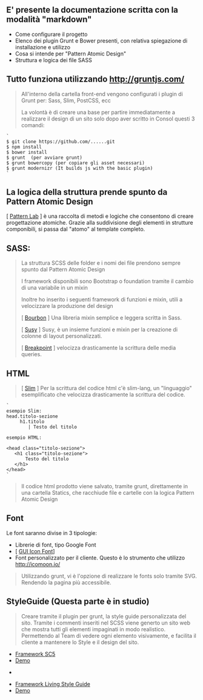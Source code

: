 ## E' presente la documentazione scritta con la modalità "markdown"
* Come configurare il progetto
* Elenco dei plugin Grunt e Bower presenti, con relativa spiegazione di installazione e utilizzo
* Cosa si intende per "Pattern Atomic Design"
* Struttura e logica dei file SASS

## Tutto funziona utilizzando http://gruntjs.com/
> All'interno della cartella front-end vengono configurati i plugin di Grunt per: Sass, Slim, PostCSS, ecc
> 
>La volontà è di creare una base per partire immediatamente a realizzare il design di un sito solo dopo aver scritto in Consol questi 3 comandi:

	`
	$ git clone https://github.com/......git
	$ npm install
	$ bower install
	$ grunt  (per avviare grunt)
	$ grunt bowercopy (per copiare gli asset necessari)
	$ grunt modernizr (It builds js with the basic plugin)
	` 
## La logica della struttura prende spunto da Pattern Atomic Design
[ [Pattern Lab](http://patternlab.io/) ] è una raccolta di metodi e logiche che consentono di creare progettazione atomiche. 
Grazie alla suddivisione degli elementi in strutture componibili, si passa dal "atomo" al template completo.

## SASS:
> La struttura SCSS delle folder e i nomi dei file prendono sempre spunto dal Pattern Atomic Design
>
> I framework disponibili sono Bootstrap o foundation tramite il cambio di una variabile in un mixin
>
> Inoltre ho inserito i seguenti framework di funzioni e mixin, utili a velocizzare la produzione del design
> 
> [ [Bourbon](http://bourbon.io/docs) ] Una libreria mixin semplice e leggera scritta in Sass.
>
> [ [Susy](http://susydocs.oddbird.net/) ] Susy, è un insieme funzioni e mixin per la creazione di colonne di layout personalizzati.
>
> [ [Breakpoint](https://github.com/at-import/breakpoint/wiki) ] velocizza drasticamente la scrittura delle media queries.

## HTML
> [ [Slim](http://slim-lang.com/) ] Per la scrittura del codice html c'è slim-lang, un "linguaggio" esemplificato che velocizza drasticamente la scrittura del codice.

	` 
	esempio Slim:
	head.titolo-sezione
	     h1.titolo
	        | Testo del titolo
	
	esempio HTML:
	
	<head class="titolo-sezione">
	   <h1 class="titolo-sezione">
	       Testo del titolo
	   </h1>
	</head>
	` 
	
> Il codice html prodotto viene salvato, tramite grunt, direttamente in una cartella Statics, che racchiude file e cartelle con la logica Pattern Atomic Design

## Font
Le font saranno divise in 3 tipologie:

* Librerie di font, tipo Google Font
* [ [GUI Icon Font](https://fortawesome.github.io/Font-Awesome/icons/)]
* Font personalizzato per il cliente. Questo è lo strumento che utilizzo http://icomoon.io/

> Utilizzando grunt, vi è l'opzione di realizzare le fonts solo tramite SVG. Rendendo la pagina più accessibile.

## StyleGuide (Questa parte è in studio)
> Creare tramite il plugin per grunt, la style guide personalizzata del sito.
Tramite i commenti inseriti nel SCSS viene generto un sito web che mostra tutti gli elementi impaginati in modo realistico.
Permettendo al Team di vedere ogni elemento visivamente, e facilita il cliente a mantenere lo Style e il design del sito.

* [Framework SC5](http://styleguide.sc5.io/)
* [Demo](http://demo.styleguide.sc5.io/)

-

* [Framework Living Style Guide](https://livingstyleguide.org/)
* [Demo](https://www.homify.de/assets/styleguide.html)
